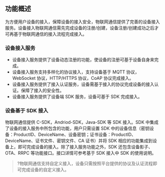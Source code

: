 
## 功能概述

为方便用户设备的接入，保障设备的接入安全，物联网通信提供了完善的设备接入服务。设备接入物联网通信需先完成设备的注册/创建，设备注册/创建成功之后才可再基于物联网通信的接入流程完成接入。

### 设备接入服务

- 设备接入服务提供了设备动态注册的功能，使设备的注册可基于设备自身来完成。
- 设备接入服务支持多样化的协议接入，支持设备基于 MQTT 协议，WebSocket 协议，HTTP/HTTPS 协议，CoAP 协议完成接入。
- 设备接入服务提供了接入认证服务，设备需基于接入的协议完成设备的接入认证。保障了接入的安全性。
- 设备接入服务提供了设备端 SDK 服务，设备可基于 SDK 完成接入。


### 设备基于 SDK 接入

物联网通信提供 C-SDK，Andriod-SDK，Java-SDK 等 SDK 接入。SDK 中集成了设备的接入服务中所包含的功能，用户只需设置 SDK 中的设备信息（密钥设备：ProductID、DeviceName、设备密钥；证书设备：ProductID、DeviceName、证书文件、密钥文件、CA 证书）并将 SDK 相应的功能集成到设备上，即可完成设备的接入。除了接入服务功能之外，SDK 还包含设备影子、OTA、RRPC 等功能接口。接口详情可参考基于 SDK 接入中 SDK 的使用说明。
>?物联网通信支持自定义接入，设备只需按照平台提供的协议及认证流程即可完成设备的自定义接入。















